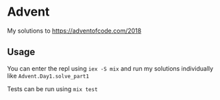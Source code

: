 # Advent

My solutions to https://adventofcode.com/2018

## Usage
You can enter the repl using `iex -S mix` and run my solutions individually like `Advent.Day1.solve_part1`

Tests can be run using `mix test`
